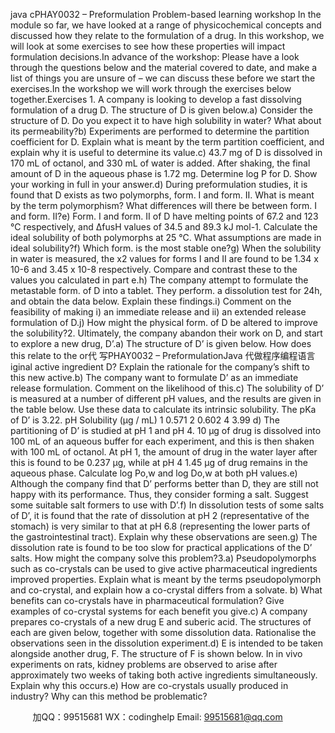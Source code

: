 java cPHAY0032 – Preformulation Problem-based learning workshop In the module so far, we have looked at a range of physicochemical concepts and discussed how they relate to the formulation of a drug. In this workshop, we will look at some exercises to see how these properties will impact formulation decisions.In advance of the workshop: Please have a look through the questions below and the material covered to date, and make a list of things you are unsure of – we can discuss these before we start the exercises.In the workshop we will work through the exercises below together.Exercises 1.	A company is looking to develop a fast dissolving formulation of a drug D. The structure of D is given below.a)	Consider the structure of D. Do you expect it to have high solubility in water? What about its permeability?b)	Experiments are performed to determine the partition coefficient for D. Explain what is meant by the term partition coefficient, and explain why it is useful to determine its value.c)	43.7 mg of D is dissolved in 170 mL of octanol, and 330 mL of water is added. After shaking, the final amount of D in the aqueous phase is 1.72 mg. Determine log P for D. Show your working in full in your answer.d)	During preformulation studies, it is found that D exists as two polymorphs, form. I and form. II. What is meant by the term polymorphism? What differences will there be between form. I and form. II?e)	Form. I and form. II of D have melting points of 67.2 and 123 °C respectively, and ΔfusH values of 34.5 and 89.3 kJ mol-1. Calculate the ideal solubility of both polymorphs at 25 °C. What assumptions are made in ideal solubility?f)	Which form. is the most stable one?g)	When the solubility in water is measured, the x2 values for forms I and II are found to be 1.34 x 10-6 and 3.45 x 10-8 respectively. Compare and contrast these to the values you calculated in part e.h)	The company attempt to formulate the metastable form. of D into a tablet. They perform. a dissolution test for 24h, and obtain the data below. Explain these findings.i)	Comment on the feasibility of making i) an immediate release and ii) an extended release formulation of D.j)	How might the physical form. of D be altered to improve the solubility?2.	Ultimately, the company abandon their work on D, and start to explore a new drug, D’.a)	The structure of D’ is given below. How does this relate to the or代 写PHAY0032 – PreformulationJava
代做程序编程语言iginal active ingredient D? Explain the rationale for the company’s shift to this new active.b)	The company want to formulate D’ as an immediate release formulation. Comment on the likelihood of this.c)	The solubility of D’ is measured at a number of different pH values, and the results are given in the table below. Use these data to calculate its intrinsic solubility. The pKa of D’ is 3.22. pH Solubility (μg / mL) 1 0.571 2 0.602 4 3.99 d)	The partitioning of D’ is studied at pH 1 and pH 4. 10 μg of drug is dissolved into 100 mL of an aqueous buffer for each experiment, and this is then shaken with 100 mL of octanol. At pH 1, the amount of drug in the water layer after this is found to be 0.237 μg, while at pH 4 1.45 μg of drug remains in the aqueous phase. Calculate log Po,w and log Do,w at both pH values.e)	Although the company find that D’ performs better than D, they are still not happy with its performance. Thus, they consider forming a salt. Suggest some suitable salt formers to use with D’.f)	In dissolution tests of some salts of D’, it is found that the rate of dissolution at pH 2 (representative of the stomach) is very similar to that at pH 6.8 (representing the lower parts of the gastrointestinal tract). Explain why these observations are seen.g)	The dissolution rate is found to be too slow for practical applications of the D’ salts. How might the company solve this problem?3.a)	Pseudopolymorphs such as co-crystals can be used to give active pharmaceutical ingredients improved properties. Explain what is meant by the terms pseudopolymorph and co-crystal, and explain how a co-crystal differs from a solvate. b)	What benefits can co-crystals have in pharmaceutical formulation? Give examples of co-crystal systems for each benefit you give.c)	A company prepares co-crystals of a new drug E and suberic acid. The structures of each are given below, together with some dissolution data. Rationalise the observations seen in the dissolution experiment.d) E is intended to be taken alongside another drug, F. The structure of F is shown below. In in vivo experiments on rats, kidney problems are observed to arise after approximately two weeks of taking both active ingredients simultaneously. Explain why this occurs.e)	How are co-crystals usually produced in industry? Why can this method be problematic?



         
加QQ：99515681  WX：codinghelp  Email: 99515681@qq.com
